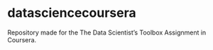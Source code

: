 # datasciencecoursera
Repository made for the The Data Scientist’s Toolbox Assignment in Coursera. 
